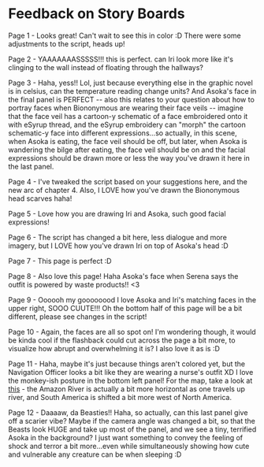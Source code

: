 # Feedback on Story Boards

Page 1 - Looks great! Can't wait to see this in color :D There were some adjustments to the script, heads up!

Page 2 - YAAAAAAASSSSS!!! this is perfect. can Iri look more like it's clinging to the wall instead of floating through the hallways?

Page 3 - Haha, yess!! Lol, just because everything else in the graphic novel is in celsius, can the temperature reading change units? And Asoka's face in the final panel is PERFECT -- also this relates to your question about how to portray faces when Biononymous are wearing their face veils -- imagine that the face veil has a cartoon-y schematic of a face embroidered onto it with eSyrup thread, and the eSyrup embroidery can "morph" the cartoon schematic-y face into different expressions...so actually, in this scene, when Asoka is eating, the face veil should be off, but later, when Asoka is wandering the bilge after eating, the face veil should be on and the facial expressions should be drawn more or less the way you've drawn it here in the last panel. 

Page 4 - I've tweaked the script based on your suggestions here, and the new arc of chapter 4. Also, I LOVE how you've drawn the Biononymous head scarves haha!

Page 5 - Love how you are drawing Iri and Asoka, such good facial expressions!

Page 6 - The script has changed a bit here, less dialogue and more imagery, but I LOVE how you've drawn Iri on top of Asoka's head :D

Page 7 - This page is perfect :D

Page 8 - Also love this page! Haha Asoka's face when Serena says the outfit is powered by waste products!! <3

Page 9 - Oooooh my goooooood I love Asoka and Iri's matching faces in the upper right, SOOO CUUTE!!! Oh the bottom half of this page will be a bit different, please see changes in the script!

Page 10 - Again, the faces are all so spot on! I'm wondering though, it would be kinda cool if the flashback could cut across the page a bit more, to visualize how abrupt and overwhelming it is? I also love it as is :D

Page 11 - Haha, maybe it's just because things aren't colored yet, but the Navigation Officer looks a bit like they are wearing a nurse's outfit XD I love the monkey-ish posture in the bottom left panel! For the map, take a look at [this](https://www.google.com/maps/d/embed?mid=1Y8iEuFi3Qe5qZuOaLN8kwWPE7Rs1kN8E) - the Amazon River is actually a bit more horizontal as one travels up river, and South America is shifted a bit more west of North America. 

Page 12 - Daaaaw, da Beasties!! Haha, so actually, can this last panel give off a scarier vibe? Maybe if the camera angle was changed a bit, so that the Beasts look HUGE and take up most of the panel, and we see a tiny, terrified Asoka in the background? I just want something to convey the feeling of shock and terror a bit more...even while simultaneously showing how cute and vulnerable any creature can be when sleeping :D

